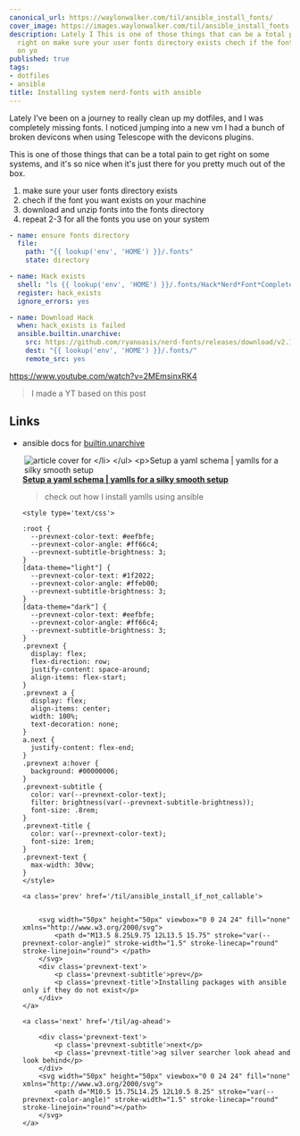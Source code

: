 ```yaml
---
canonical_url: https://waylonwalker.com/til/ansible_install_fonts/
cover_image: https://images.waylonwalker.com/til/ansible_install_fonts.png
description: Lately I This is one of those things that can be a total pain to get
  right on make sure your user fonts directory exists chech if the font you want exists
  on yo
published: true
tags:
- dotfiles
- ansible
title: Installing system nerd-fonts with ansible
---
```


Lately I've been on a journey to really clean up my dotfiles, and I was completely missing fonts.  I noticed jumping into a new vm I had a bunch of broken devicons when using Telescope with the devicons plugins.

This is one of those things that can be a total pain to get right on some systems, and it's so nice when it's just there for you pretty much out of the box.

1. make sure your user fonts directory exists
2. chech if the font you want exists on your machine
3. download and unzip fonts into the fonts directory
4. repeat 2-3 for all the fonts you use on your system

``` yaml
- name: ensure fonts directory
  file:
    path: "{{ lookup('env', 'HOME') }}/.fonts"
    state: directory

- name: Hack exists
  shell: "ls {{ lookup('env', 'HOME') }}/.fonts/Hack*Nerd*Font*Complete*"
  register: hack_exists
  ignore_errors: yes

- name: Download Hack
  when: hack_exists is failed
  ansible.builtin.unarchive:
    src: https://github.com/ryanoasis/nerd-fonts/releases/download/v2.1.0/Hack.zip
    dest: "{{ lookup('env', 'HOME') }}/.fonts/"
    remote_src: yes

```

https://www.youtube.com/watch?v=2MEmsinxRK4

> I made a YT based on this post

## Links

* ansible docs for [builtin.unarchive](https://docs.ansible.com/ansible/latest/collections/ansible/builtin/unarchive_module.html)


  <div class="onelinelink-wrapper">
      <a class="onelinelink" href="https://waylonwalker.com/setup-yamlls/">
          <img style="float: right;" align='right' src="https://images.waylonwalker.com/setup-yamlls-og_250x140.png" alt="article cover for 
 Setup a yaml schema | yamlls for a silky smooth setup
"/>
          <p><strong>
 Setup a yaml schema | yamlls for a silky smooth setup
</strong></p>
      </a>
  </div>


> check out how I install yamlls using ansible
<div class='prevnext'>

    <style type='text/css'>

    :root {
      --prevnext-color-text: #eefbfe;
      --prevnext-color-angle: #ff66c4;
      --prevnext-subtitle-brightness: 3;
    }
    [data-theme="light"] {
      --prevnext-color-text: #1f2022;
      --prevnext-color-angle: #ffeb00;
      --prevnext-subtitle-brightness: 3;
    }
    [data-theme="dark"] {
      --prevnext-color-text: #eefbfe;
      --prevnext-color-angle: #ff66c4;
      --prevnext-subtitle-brightness: 3;
    }
    .prevnext {
      display: flex;
      flex-direction: row;
      justify-content: space-around;
      align-items: flex-start;
    }
    .prevnext a {
      display: flex;
      align-items: center;
      width: 100%;
      text-decoration: none;
    }
    a.next {
      justify-content: flex-end;
    }
    .prevnext a:hover {
      background: #00000006;
    }
    .prevnext-subtitle {
      color: var(--prevnext-color-text);
      filter: brightness(var(--prevnext-subtitle-brightness));
      font-size: .8rem;
    }
    .prevnext-title {
      color: var(--prevnext-color-text);
      font-size: 1rem;
    }
    .prevnext-text {
      max-width: 30vw;
    }
    </style>
    
    <a class='prev' href='/til/ansible_install_if_not_callable'>
    

        <svg width="50px" height="50px" viewbox="0 0 24 24" fill="none" xmlns="http://www.w3.org/2000/svg">
            <path d="M13.5 8.25L9.75 12L13.5 15.75" stroke="var(--prevnext-color-angle)" stroke-width="1.5" stroke-linecap="round" stroke-linejoin="round"> </path>
        </svg>
        <div class='prevnext-text'>
            <p class='prevnext-subtitle'>prev</p>
            <p class='prevnext-title'>Installing packages with ansible only if they do not exist</p>
        </div>
    </a>
    
    <a class='next' href='/til/ag-ahead'>
    
        <div class='prevnext-text'>
            <p class='prevnext-subtitle'>next</p>
            <p class='prevnext-title'>ag silver searcher look ahead and look behind</p>
        </div>
        <svg width="50px" height="50px" viewbox="0 0 24 24" fill="none" xmlns="http://www.w3.org/2000/svg">
            <path d="M10.5 15.75L14.25 12L10.5 8.25" stroke="var(--prevnext-color-angle)" stroke-width="1.5" stroke-linecap="round" stroke-linejoin="round"></path>
        </svg>
    </a>
  </div>